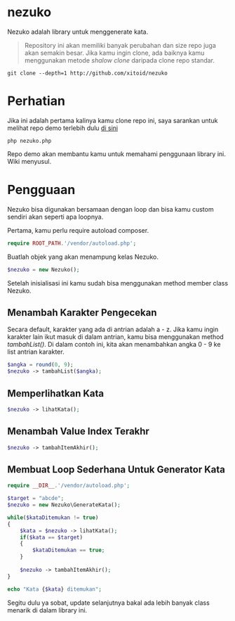 # nezuko
Nezuko adalah library untuk menggenerate kata.

> Repository ini akan memiliki banyak perubahan dan size repo juga akan semakin besar. Jika kamu ingin clone, ada baiknya kamu menggunakan metode _shalow clone_ daripada clone repo standar.

```shell
git clone --depth=1 http://github.com/xitoid/nezuko

```

# Perhatian
Jika ini adalah pertama kalinya kamu clone repo ini, saya sarankan untuk melihat repo demo terlebih dulu [di sini](https://github.com/xitoid/demo-nezuko)

```shell
php nezuko.php
```

<!-- Kurang lebih, tampilannya akan seperti di bawah ini:

![php_nezuko](https://user-images.githubusercontent.com/71378837/137420296-745eeb07-3351-4856-8db9-cb23166561be.png) -->


Repo demo akan membantu kamu untuk memahami penggunaan library ini. Wiki menyusul.

# Pengguaan
Nezuko bisa digunakan bersamaan dengan loop dan bisa kamu custom sendiri akan seperti apa loopnya.

Pertama, kamu perlu require autoload composer.

```php
require ROOT_PATH.'/vendor/autoload.php';
```
Buatlah objek yang akan menampung kelas Nezuko.

```php
$nezuko = new Nezuko();
```
Setelah inisialisasi ini kamu sudah bisa menggunakan method member class Nezuko.

## Menambah Karakter Pengecekan
Secara default, karakter yang ada di antrian adalah a - z. Jika kamu ingin karakter lain ikut masuk di dalam antrian, kamu bisa menggunakan method _tambahList()_. Di dalam contoh ini, kita akan menambahkan angka 0 - 9 ke list antrian karakter.
```php
$angka = round(0, 9);
$nezuko -> tambahList($angka);
```
## Memperlihatkan Kata
```php
$nezuko -> lihatKata();
```
## Menambah Value Index Terakhr
```php
$nezuko -> tambahItemAkhir();
```
## Membuat Loop Sederhana Untuk Generator Kata
```php
require __DIR__.'/vendor/autoload.php';

$target = "abcde";
$nezuko = new Nezuko\GenerateKata();

while($kataDitemukan != true)
{
    $kata = $nezuko -> lihatKata();
    if($kata == $target)
    {
        $kataDitemukan == true;
    }
    
    $nezuko -> tambahItemAkhir();
}

echo "Kata {$kata} ditemukan";
```

Segitu dulu ya sobat, update selanjutnya bakal ada lebih banyak class menarik di dalam library ini.